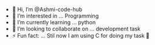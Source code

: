 - 👋 Hi, I’m @Ashmi-code-hub
- 👀 I’m interested in ... Programming
- 🌱 I’m currently learning ... python
- 💞️ I’m looking to collaborate on ... development task
- ⚡ Fun fact: ... Stil now I am using C for doing my task 🤣

<!---
Ashmi-code-hub/Ashmi-code-hub is a ✨ special ✨ repository because its `README.md` (this file) appears on your GitHub profile.
You can click the Preview link to take a look at your changes.
--->
